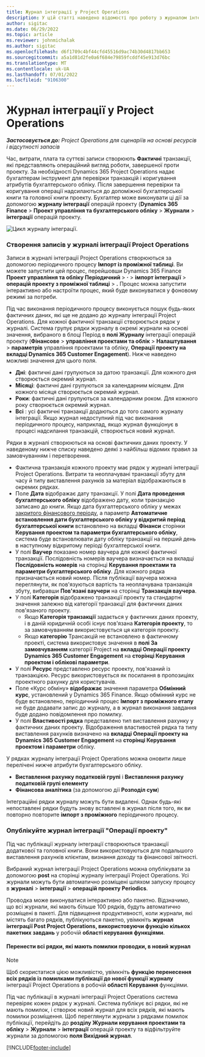 ```yaml
---
title: Журнал інтеграції у Project Operations
description: У цій статті наведено відомості про роботу з журналом інтеграції в проектних операціях.
author: sigitac
ms.date: 06/29/2022
ms.topic: article
ms.reviewer: johnmichalak
ms.author: sigitac
ms.openlocfilehash: d6f1709c4bf44cfd45516d9ac74b30d4817bb653
ms.sourcegitcommit: a5a1d81d2fe0a6f684e79859fcddf45e913d76bc
ms.translationtype: MT
ms.contentlocale: uk-UA
ms.lasthandoff: 07/01/2022
ms.locfileid: "9106300"
---
```

# <a name="integration-journal-in-project-operations"></a>Журнал інтеграції у Project Operations

_**Застосовується до:** Project Operations для сценаріїв на основі ресурсів і відсутності запасів_

Час, витрати, плата та суттєві записи створюють **Фактичні** транзакції, які представляють операційний вигляд роботи, завершеної проти проекту. За необхідності Dynamics 365 Project Operations надає бухгалтерам інструмент для перевірки транзакцій і коригування атрибутів бухгалтерського обліку. Після завершення перевірки та коригування операції надсилаються до допоміжної бухгалтерської книги та головної книги проекту. Бухгалтер може виконувати ці дії за допомогою **журналу інтеграції** операцій проекту (**Dynamics 365 Finance** > **Проект управління та бухгалтерського обліку** > **Журнали** > **інтеграції** операцій проекту.

![Цикл журналу інтеграції.](./media/IntegrationJournal.png)

### <a name="create-records-in-the-project-operations-integration-journal"></a>Створення записів у журналі інтеграції Project Operations

Записи в журналі інтеграції Project Operations створюються за допомогою періодичного процесу **Імпорт із проміжної таблиці**. Ви можете запустити цей процес, перейшовши Dynamics 365 Finance **Проект управління та обліку Періодичний** > **·** > **імпорт інтеграції** > **операцій проекту з проміжної таблиці** > **.** Процес можна запустити інтерактивно або настроїти процес, який буде виконуватися у фоновому режимі за потреби.

Під час виконання періодичного процесу виконується пошук будь-яких фактичних даних, які ще не додано до журналу інтеграції Project Operations. Для кожної фактичної транзакції створюється рядок у журналі.
Система групує рядки журналу в окремі журнали на основі значення, вибраного в блоці Період в **полі Журналу** інтеграції операцій проекту (**Фінансове** > **управління проектами та облік** > **Налаштування** > **параметрів** управління проектами та обліку, **Операції проекту на вкладці Dynamics 365 Customer Engagement**). Нижче наведено можливі значення для цього поля.

  - **Дні**: фактичні дані групуються за датою транзакції. Для кожного дня створюється окремий журнал.
  - **Місяці**: фактичні дані групуються за календарним місяцем. Для кожного місяця створюється окремий журнал.
  - **Роки**: фактичні дані групуються за календарним роком. Для кожного року створюється окремий журнал.
  - **Всі** : усі фактичні транзакції додаються до того самого журналу інтеграції. Якщо журнал недоступний під час виконання періодичного процесу, наприклад, якщо журнал функціонує в процесі надсилання транзакцій, створюється новий журнал.

Рядки в журналі створюються на основі фактичних даних проекту. У наведеному нижче списку наведено деякі з найбільш відомих правил за замовчуванням і перетворення.

  - Фактична транзакція кожного проекту має рядок у журналі інтеграції Project Operations. Витрати та неоплачувані транзакції збуту для часу й типу виставлення рахунків за матеріал відображаються в окремих рядках.
  - Поле **Дата** відображає дату транзакції. У полі **Дата проведення бухгалтерського обліку** відображено дату, коли транзакцію записано до книги. Якщо дата бухгалтерського обліку у межах [закритого фінансового періоду](/dynamics365/finance/general-ledger/close-general-ledger-at-period-end), а параметр **Автоматичне встановлення дати бухгалтерського обліку у відкритий період бухгалтерської книги** встановлено на вкладці **Фінанси** сторінки **Керування проектом та параметри бухгалтерського обліку**, система буде встановлювати дату обліку транзакції на перший день в наступному відкритому періоді бухгалтерської книги.
  - У полі **Ваучер** показано номер ваучера для кожної фактичної транзакції. Послідовність номерів ваучера визначається на вкладці **Послідовність номерів** на сторінці **Керування проектами та параметри бухгалтерського обліку**. Для кожного рядка призначається новий номер. Після публікації ваучера можна переглянути, як пов'язуються вартість та неоплачувана транзакція збуту, вибравши **Пов'язані ваучери** на сторінці **Транзакція ваучера**.
  - У полі **Категорія** відображено транзакції проекту та стандартні значення залежно від категорії транзакції для фактичних даних пов'язаного проекту.
    - Якщо **Категорія транзакції** задається у фактичних даних проекту, і в даній юридичній особі існує пов'язана **Категорія проекту**, то за замовчуванням використовується ця категорія проекту.
    - Якщо **категорію** Трансакцій не встановлено в фактичному проекті, система використовує значення в **полі За замовчуванням** категорії Project на **вкладці Операції проекту Dynamics 365 Customer Engagement** на **сторінці Керування проектом і облікові параметри**.
  - У полі **Ресурс** представлено ресурс проекту, пов'язаний із транзакцією. Ресурс використовується як посилання в пропозиціях проектного рахунку для користувачів.
  - Поле «Курс обміну» **відображає** значення параметра **Обмінний курс**, установлений у Dynamics 365 Finance. Якщо обмінний курс не буде встановлено, періодичний процес **Імпорт з проміжного етапу** не буде додавати запис до журналу, а в журнал виконання завдання буде додано повідомлення про помилку.
  - У полі **Властивості рядка** представлено тип виставлення рахунку у фактичних даних проекту. Відображення властивостей рядка та типу виставлення рахунків визначено на **вкладці Операції проекту на Dynamics 365 Customer Engagement** на **сторінці Керування проектом і параметри** обліку.

У рядках журналу інтеграції Project Operations можна оновити лише перелічені нижче атрибути бухгалтерського обліку.

- **Виставлення рахунку податковій групі** і **Виставлення рахунку податковій групі елементу**
- **Фінансова аналітика** (за допомогою дії **Розподіл сум**)

Інтеграційні рядки журналу можуть бути видалені. Однак будь-які непоставлені рядки будуть знову вставлені в журнал після того, як ви повторно повторите **імпорт з проміжного** періодичного процесу.

### <a name="post-the-project-operations-integration-journal"></a>Опублікуйте журнал інтеграції "Операції проекту"

Під час публікації журналу інтеграції створюються транзакції додаткової та головної книги. Вони використовуються для подальшого виставлення рахунків клієнтам, визнання доходу та фінансової звітності.

Вибраний журнал інтеграції Project Operations можна опублікувати за допомогою **post** на сторінці журналу інтеграції Project Operations. Усі журнали можуть бути автоматично розміщені шляхом запуску процесу в **журналі** > **інтеграції** > **операцій проекту Periodics**.

Проводка може виконуватися інтерактивно або пакетно. Відзначимо, що всі журнали, які мають більше 100 рядків, будуть автоматично розміщені в пакеті. Для підвищення продуктивності, коли журнали, які містять багато рядків, публікуються пакетно, увімкніть **журнал інтеграції Post Project Operations, використовуючи функцію кількох пакетних завдань** у робочій **області керування функціями**. 

#### <a name="transfer-all-lines-that-have-posting-errors-to-a-new-journal"></a>Перенести всі рядки, які мають помилки проводки, в новий журнал

> [!NOTE]
> Щоб скористатися цією можливістю, увімкніть **функцію перенесення всіх рядків із помилками публікації до нової функції журналу** інтеграції Project Operations в робочій **області Керування** функціями.

Під час публікації в журналі інтеграції Project Operations система перевіряє кожен рядок у журналі. Система публікує всі рядки, які не мають помилок, і створює новий журнал для всіх рядків, які мають помилки розміщення. Щоб переглянути журнали з рядками помилок публікації, перейдіть до **розділу Журнали керування проектами та обліку** > **Журнали** > **інтеграції** операцій проекту та відфільтруйте журнали за допомогою **поля Вихідний журнал**.

[!INCLUDE[footer-include](../includes/footer-banner.md)]
